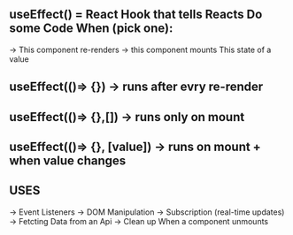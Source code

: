 ## useEffect() = React Hook that tells Reacts Do some Code When (pick one):

-> This component re-renders
-> this component mounts
This state of a value

## useEffect(()=> {}) -> runs after evry re-render

## useEffect(()=> {},[]) -> runs only on mount

## useEffect(()=> {}, [value]) -> runs on mount + when value changes

## USES

-> Event Listeners
-> DOM Manipulation
-> Subscription (real-time updates)
-> Fetcting Data from an Api
-> Clean up When a component unmounts
